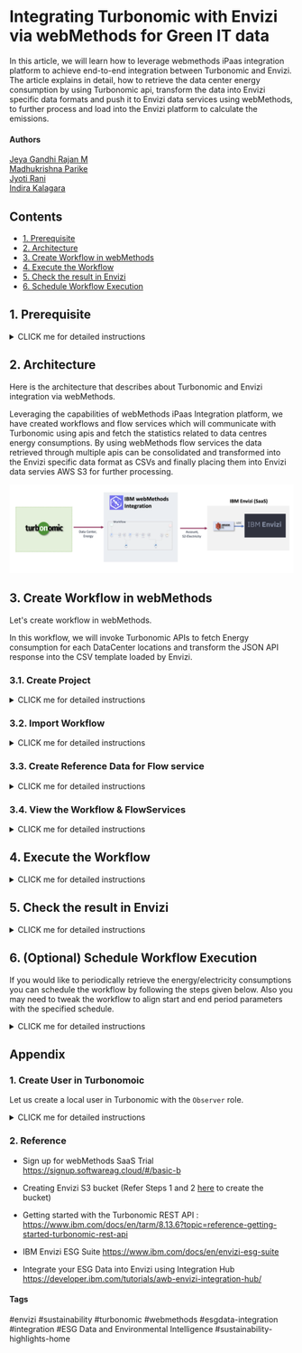 # Integrating Turbonomic with Envizi via webMethods for Green IT data

In this article, we will learn how to leverage webmethods iPaas integration platform to achieve end-to-end integration between Turbonomic and Envizi. The article explains in detail, how to retrieve the data center energy consumption by  using Turbonomic api, transform the data into Envizi specific data formats and push it to Envizi data services using webMethods, to further process and load into the Envizi platform to calculate the emissions. 


#### Authors
 [Jeya Gandhi Rajan M](https://community.ibm.com/community/user/envirintel/people/jeya-gandhi-rajan-m1) <br />
 [Madhukrishna Parike]() <br />
 [Jyoti Rani](https://community.ibm.com/community/user/people/jyoti-rani1) <br />
 [Indira Kalagara]()

## Contents

- [1. Prerequisite](#1-Prerequisite)
- [2. Architecture](#2-Architecture)
- [3. Create Workflow in webMethods](#3-Create-Workflow-in-webMethods)
- [4. Execute the Workflow](#4-Execute-the-Workflow)
- [5. Check the result in Envizi](#5-Check-the-result-in-Envizi)
- [6. Schedule Workflow Execution](#6-Schedule-Workflow-Execution)

## 1. Prerequisite

<details><summary>CLICK me for detailed instructions</summary>

### 1.1 Environment

- Turbonomic v8.14.3 or higher 
- Envizi Saas instance access (Click [here](https://techzone.ibm.com/collection/aiapps-environmental-intelligencewith-envizi/environments) to get access). 
- webMethods Integration SaaS (Click [here](https://signup.softwareag.cloud/#/basic-b) to signup for Trial).

### 1.2 Turbonomic Pre-Configuration

1. Create an user with `Observer` role in Turbonomic. Refer [here](#user-content-1-create-user-in-turbonomoic) to create the user.


### 1.3 Envizi Preconfiguration

#### 1.3.1 Setting up Envizi Organization, Locations and accounts

To start with the integration, first we need to have / configure the organization hierarchy defined in Envizi and configure the identified datacenters as locations. For this article, lets say we have identified two data centers `IBMCloud | vc01dc01` from which we need to collect electricity consumptions and load into Envizi to calcuatle the emissions. So, these two data centers are represented as 2 different locations in the Envizi's organization hierarchy as shown in the below screenshot. 

<img src="images/org-hierarchy.png">


Each of these data center location in Envizi also have a corresponding electricity account created to store / hold the electricity consumption data. Below are the details of the locations and accounts which will be used as inputs further in the article.


| Location       | Account                   |
| ---------- | ----------------------- | 
| IN Bank-ODC-IBMCloud| IN Bank-ODC-IBMCloud-electricity|
| IN Bank-ODC-vc01dc01| IN Bank-ODC-vc01dc01-electricity|




1. Get the values for the below fields from Envizi. You can get these details by download the `Account Setup and Data Load` template in Envizi specific to locations and account style.

  - Organization (Organization name)
  - Organization Link (Organization reference id)
  - Account Style Caption (Using `S2 - Electricity - kWh` for this tutorial. If you have different account style name or caption please update accordingly)
  - Account Style Link (Reference id for the account style `S2 - Electricity - kWh`)
  - Locations Names and Accounts Names (The locations names under which the accounts to be created)

#### 1.3.2 Envizi S3 Bucket

The integration requires Envizi AWS S3 data service details to place the Envizi templates in the respective s3 folder.  If the Envizi S3 data service is not created, please refer Steps 1 and 2 [here](https://developer.ibm.com/tutorials/awb-sending-udc-excel-to-s3/) to create.

1. From Envizi S3 bucket screen, get the values for the below fields.
  - Bucket
  - Folder
  - Username
  - Access Key
  - Secret Access Key

</details>

## 2. Architecture

Here is the architecture that describes about Turbonomic and Envizi integration via webMethods.

Leveraging the capabilities of webMethods iPaas Integration platform, we have created workflows and flow services which will communicate with Turbonomic using apis and fetch the statistics related to data centres energy consumptions. By using webMethods flow services the data retrieved through multiple apis can be consolidated and transformed into the Envizi specific data format as CSVs and finally placing them into Envizi data servies AWS S3 for further processing.

<img src="images/arch.png">

## 3. Create Workflow in webMethods

Let's create workflow in webMethods.

In this workflow, we will invoke Turbonomic APIs to fetch Energy consumption for each DataCenter locations and transform the JSON API response into the CSV template loaded by Envizi.

### 3.1. Create Project

<details><summary>CLICK me for detailed instructions</summary>

1. Login to your instance of webMethods integration with the respective credentials.

2. Click on `+` under the `Projects` tab.

<img src="images/im-11.png">

3. Enter the Project name.

4. Click on `Create`, to create the project.

<img src="images/im-12.png">

The project gets created as shown in the below image.

</details>

### 3.2. Import Workflow

<details><summary>CLICK me for detailed instructions</summary>

1. Download the Workflow archive file (webMethods workflow.zip) from [here](./files/webMethods-archives).

2. Click on `Import` button.

3. Select the Workflow file that is downloaded in the above step.

<img src="images/im-13.png">

4. For the following fields, you can leave the defaults as-is or enter the values as you would like to. 
  - Workflow Name
  - Workflow Description

5. Under `Parameters` section, update the field values based on your turbonomic, envizi environments

Refer the below table for the parameters values.

| Name       | Value                   | Comments             |
| ---------- | ----------------------- | --------------------
| TurboLoginAPI| https://[Turbonomic-URL]/api/v3/login | Turbonomic Login API. Replace the `[Turbonomic-URL]` with your Turbonomic instance url |
| TurboAccountStatsAPI| https://[Turbonomic-URL]/api/v3/entities/ | Retrieves the Data Centres statistics such as electricity consumption. Replace the `[Turbonomic-URL]` with your Turbonomic instance url |
| TurboDataCentresAPI|https://[Turbonomic-URL]/api/v3/search|  Fetches the data centres locations from Turbonomic instance. Replace the `[Turbonomic-URL]` with your Turbonomic instance url |
| TurboUserName||Enter the Turbonomic UserName received as part of prerequisites|
| TurboPassword | | Enter the Turbonomic Password received as part of prerequisites|
| S3BucketName| | Envizi S3 Bucket name received as part of prerequisites|
| EnviziTemplateFileName |  | Envizi S3 Folder name and File name as as part of prerequisites. Example: client_7e87560fc4e648/Account_Setup_and_Data_Load_DataCenter_electricity.csv|
| statsFilter| See below | To retrieve the electricity consumption for a specific period, update `startDate` and `endDate` in the same format as shown in the below sample and leave the rest as defaults .|
| EnviziDCMap | See below | Create mapping of actual data center name and the corresponding location names created in Envizi along with name of the electricity accounts |

**statsFilter**
```
{
    "data": {
        "startDate": "2025-01-01T00:00:01+00:00",
        "endDate": "2025-02-28T00:00:01+00:00",
        "statistics": [
            {
                "name": "Energy",
                "filters": [
                    {
                        "type": "relation",
                        "value": "sold"
                    }
                ]
            }
        ]
    }
}
```
**EnviziDCMap**
```
{
  "data":  [
      {
        "turbo_data_center": "IBMCloud",
        "envizi_location": "IN Bank-ODC-IBMCloud",
        "envizi_account": "IN Bank-ODC-IBMCloud-electricity"
      }, 
      {
        "turbo_data_center": "vc01dc01",
        "envizi_location": "IN Bank-ODC-vc01dc01",
        "envizi_account": "IN Bank-ODC-vc01dc01-electricity"
      }
     
    ]
}
```


<img src="images/im-14.png">
<img src="images/im-15.png">
<img src="images/im-16.png">


1. In the above page, click on `+` symbol on the `Connect to Hypertext Transfer Protocol (HTTP)` field. The Add Account popup appears as below.

<img src="images/im-17.png"> 


7. In the `URL` field, enter the value `https://[Turbonomic-URL]/api/v3/entities/`
   Replace [Turbonomic-URL] with your Turbonomic instance url 

8. Click `Add` button.

  The project page updated with the above created value.

9. Click on `+` symbol on the `Connect to Amazon Web Services` field. The Add Account popup appears as below.

<img src="images/im-18.png">


10. Enter the following values based on the prerequisites values from Envizi.

 - Access Key ID
 - Secret Access Key
 - Default Region  (us-east-1)

11. Click `Add` button.

<img src="images/im-19.png">

The project page updated with the above created value.

12. Click `Import` button.

<img src="images/im-20.png">

The workflow and the corresponding flow services are created in the integration project as shown below.

<img src="images/im-21_wf.png">

<img src="images/im-21_fs.png">

</details>

### 3.3. Create Reference Data for Flow service

<details><summary>CLICK me for detailed instructions</summary>

#### 3.3.1 Prepare Envizi Template file.

The Envizi template file to be imported into the workflow as a reference data. Please note that the reference template is based on `Account Setup and Data Load` template for the account style `S2 - Electricity - kWh` Let's prepare that.

1. Download the Reference data file from [here](./files/envizi)

2. Update the file with the values based on the below table. But you may need to update the below columns only based on the prerequisites values from Envizi.
- Organization Link
- Organization
- Account Style Link


|Name                     |  Value               |Comments                  | User Action          |
|-------------------------|----------------------|--------------------------|--------------------------|
|Organization Link|17000252| The refernce id for the Envizi Organization. | Get it from prerequisites |
|Organization|GSI Demos	| The name of the Organization.| Get it from prerequisites|
|Location|| The name of location mapped to Datacenter in Envizi . Updated by workflow based on project parameters|Make sure to check project parameters|
|Location Ref| | |Nil|
|Account Style Link|14445| The refernce id for the `S2 - Electricity - kWh` account style. |Get it from prerequisites.Make sure to have Account Style Caption and it's corresponding Account Style Link|
|Account Style Caption|S2 - Electricity - kWh| The account style of this account.  It will be updated by workflow based on project parameters| Make sure to have Account Style Caption and it's corresponding Account Style Link|
|Account Subtype|Default| | Nil|
|Account Number|IBMCloud-electricity| The account name. Updated by workflow based on project parameters | Make sure to check project parameters|
|Account Reference|| | Nil|
|Account Supplier|| | Nil|
|Account Reader|| | Nil|
|Record Start YYYY-MM-DD|2024-01-01| Updated by workflow based on project parameters| Make sure to check project parameters|
|Record End YYYY-MM-DD|2024-12-31| Updated by workflow based on project parameters | Make sure to check project parameters|
|Record Data Quality|Actual|  | Nil|
|Record Billing Type|Standard|  | Nil|
|Record Subtype|Default|  | Nil|
|Record Entry Method|Overwrite| | Nil|
|Record Reference|| | Nil|
|Record Invoice Number|| | Nil|
|Total Electricity (kWh)|883.799| Electricity consumption value. Updated by workflow based on turbonomic output | Nil|
|Green Power (kWh)|| | Nil|
|Total Cost|| | Nil|


#### 3.3.2 Add Reference Data

1. Goto the `Reference Data` data page by clicking on `Configurations -> Flow service -> Reference data`

2. Click on `Add Reference data` button.

  <img src="images/im-22.png">

3. In `Save As` column, enter  the value `EnviziTemplate`

  The `Browse file` button is enabled.

4. Click on `Browse file` button.

5. Choose the above prepared `EnviziTemplate.csv` file

  <img src="images/im-23.png">

  The selected file appear like this.

6. Click on `Next` button.

  <img src="images/im-24.png">

7. Click on `Next` button.

  <img src="images/im-25.png">

8. Click on `Done` button.

  <img src="images/im-26.png">

  The reference data is created as shown below.

  <img src="images/im-27.png">

</details>

### 3.4. View the Workflow & FlowServices 

<details><summary>CLICK me for detailed instructions</summary>

Let's view the imported/created workflow 

1. Click on the `View` button in the `Integrations -> Workflows -> Turbo Envizi Sustainability Solution`.

<img src="images/im-28.png">

The workflow page is displayed.

Here is the details about the various nodes.

- **Turbonomic API Login** :  This HTTP node makes an authentication request to turbonomic instance using login API and returns an authentication cookie as part of response header. The subsequent turbonomic APIs uses this cookie as part of their request header by setting `set-cookie`  to authenticate and fetch relavant details.  
- **ParseEnviziDCMap** : This node parses the input json parameter `EnviziDCMap` as json object. 
- **Query JSON** : It Queries specific item from the JSON Object
- **ProcessEnviziDCMap** : It is a flow service `ProcessEnviziDCMap` which parses the josn object `EnviziDCMap` , retrieves the data cetner names and returns the same in string format of "DC1|DC2" 
- **Retrieve Turbo DataCentres** : This HTTP node invokes turbonomic API which returns list of DataCentres with their `uuids`. 
- **DataCentreUUIDs** : This query JSON node retrieves the responseObject JSON data containing the `uuids` from `Retieve Turbo DataCentres` 
- **Parse statsFilter** : This JSON Parse node formats input parameter ` statsFilter` as raw JSON data.
- **Query responseObject from statsFilter** : This query JSON node retrieve JSON data from `Parse statsFilter` node.  
- **Process DataCentre Stats** : It is a flow-service which invokes the turbonomic API to retrieve the electricity consumption and perform the data transformations to return the data in the format as needed by Envizi.
- **Convert JSON to CSV** : This `JSON to CSV` node converts JSON data returned by the flowservice into a CSV file.
- **Upload CSV to S3 Bucket** :  This AWS S3 node uploads the CSV file returned by `Convert JSON to CSV`  node into Envizi S3 bucket which will be further processed by Envizi. 

<img src="images/im-29.png">


Now, lets view the imported flowservices. 


1. Click on `Integrations -> Flow Services -> DCTest` 

You can expand and explore the flow service transformations implemented

<img src="images/im-29-fs.png">   


</details>
   

## 4. Execute the Workflow

<details><summary>CLICK me for detailed instructions</summary>

1. Click on the `Edit` button in the `Integrations -> Workflows -> Turbo Envizi Sustainability Solution`.

<img src="images/im-30.png">

2. Click `ON` (1) to activate the Workflow

3. Click on Run button (2) to start the workflow.
   
<img src="images/im-30_e.png"> 

4. Check the execution logs for the output generated once the flow is executed successfully. 

  This particular flow here is executed to fetch the electricity data from data centers `IBMCloud & vc01dc01` data centers which are configured in as locations `IN Bank-ODC-IBMCloud` , `IN Bank-ODC-vc01dc01` respectively between the time period  `start date:  2025-01-01`, `end date : 2025-02-28`
  
  Please view the corresponding records in the csv format from the logs in the below screenshot

<img src="images/im-30_logs.png">
   

In the next step, verify the same output results reached Envizi and loaded into the system. 

</details>


## 5. Check the result in Envizi

<details><summary>CLICK me for detailed instructions</summary>

#### 5.1. Check the webmethod output csv file in Envizi S3 data service

The webmethods integration workflow fetches the data from Turbonomic, transforms into Envizi specific format and pushes the .csv file into Envizi's AWS data service S3 folder. 

You can view the status of the file in `Envizi -> Admin -> Data Flow Automation -> File Delivery Status`

<img src="images/im-40.png">


#### 5.2. Check the data loaded into respective  electricity accounts of Envizi locations (aka datacenters)



<img src="images/im-41.png">


<img src="images/im-42.png">


#### 5.3. Sample Data from S3

The sample data received in S3 from Turbonomic is available [here](./files/sample/).
</details>

## 6. (Optional) Schedule Workflow Execution

If you would like to periodically retrieve the energy/electricity consumptions you can schedule the workflow by following the steps given below.  Also you may need to tweak the workflow to align start and end period parameters with the specified schedule. 

<details><summary>CLICK me for detailed instructions</summary>

1. Mouse over the `Trigger` node in the workflow 

2. Click on `Settings`

<img src="images/im-31.png">

3. Select `Clock` option

4. Click on `Next` button.

<img src="images/im-32.png">

5. Change the schedule as per your need 

6. Click on `Done` button

 <img src="images/im-33.png">

The schduling is done and the Trigger node shows the clock icon.

7. Click on `Save` button to save the workflow.

 <img src="images/im-34.png">

Now the workflow will execute automatically as per the defined schedule.

</details>

## Appendix

### 1. Create User in Turbonomoic

Let us create a local user in Turbonomic with the `Observer` role.

<details><summary>CLICK me for detailed instructions</summary>

1. Create a new Local user in Turbonomoic by choosing the below menu option.

`Home > SETTINGS > Local User >  New Local User`

<img src="images/im-50.png">

2. User name could be `demo_observer`, give some password and choose role as `Observer`

3. Click `Save` button

<img src="images/im-51.png">

4. User is created.

<img src="images/im-52.png">

</details>

### 2. Reference

- Sign up for webMethods SaaS Trial https://signup.softwareag.cloud/#/basic-b

- Creating Envizi S3 bucket (Refer Steps 1 and 2 [here](https://developer.ibm.com/tutorials/awb-sending-udc-excel-to-s3/) to create the bucket)

- Getting started with the Turbonomic REST API : https://www.ibm.com/docs/en/tarm/8.13.6?topic=reference-getting-started-turbonomic-rest-api

- IBM Envizi ESG Suite https://www.ibm.com/docs/en/envizi-esg-suite

- Integrate your ESG Data into Envizi using Integration Hub	https://developer.ibm.com/tutorials/awb-envizi-integration-hub/



#### Tags
#envizi
#sustainability
#turbonomic
#webmethods
#esgdata-integration
#integration
#ESG Data and Environmental Intelligence
#sustainability-highlights-home